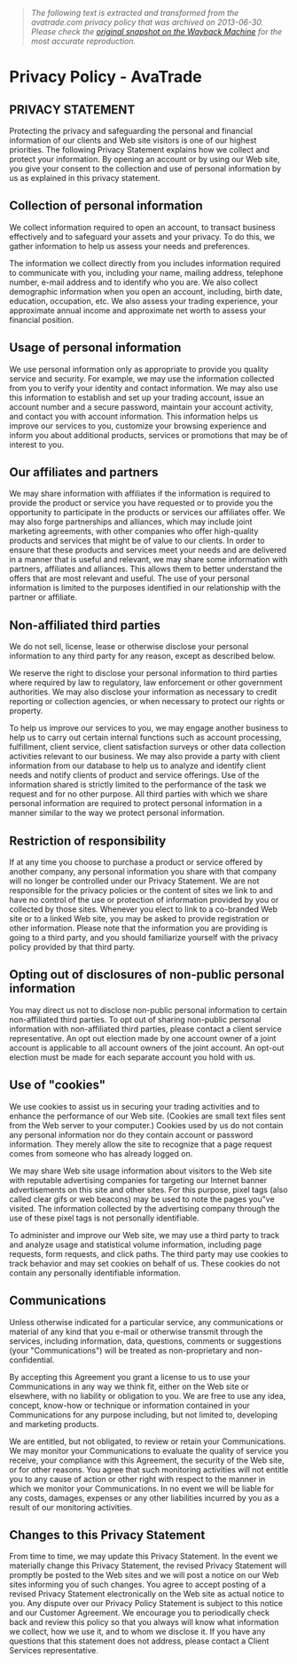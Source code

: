 > *The following text is extracted and transformed from the avatrade.com privacy policy that was archived on 2013-06-30. Please check the [original snapshot on the Wayback Machine](https://web.archive.org/web/20130630132656id_/http%3A//www.avatrade.com/common/privacy-policy) for the most accurate reproduction.*

# Privacy Policy - AvaTrade

## PRIVACY STATEMENT

Protecting the privacy and safeguarding the personal and financial information of our clients and Web site visitors is one of our highest priorities. The following Privacy Statement explains how we collect and protect your information. By opening an account or by using our Web site, you give your consent to the collection and use of personal information by us as explained in this privacy statement.

  


## Collection of personal information

We collect information required to open an account, to transact business effectively and to safeguard your assets and your privacy. To do this, we gather information to help us assess your needs and preferences.

The information we collect directly from you includes information required to communicate with you, including your name, mailing address, telephone number, e-mail address and to identify who you are. We also collect demographic information when you open an account, including, birth date, education, occupation, etc. We also assess your trading experience, your approximate annual income and approximate net worth to assess your financial position.

  


## Usage of personal information

We use personal information only as appropriate to provide you quality service and security. For example, we may use the information collected from you to verify your identity and contact information. We may also use this information to establish and set up your trading account, issue an account number and a secure password, maintain your account activity, and contact you with account information. This information helps us improve our services to you, customize your browsing experience and inform you about additional products, services or promotions that may be of interest to you.

  


## Our affiliates and partners

We may share information with affiliates if the information is required to provide the product or service you have requested or to provide you the opportunity to participate in the products or services our affiliates offer. We may also forge partnerships and alliances, which may include joint marketing agreements, with other companies who offer high-quality products and services that might be of value to our clients. In order to ensure that these products and services meet your needs and are delivered in a manner that is useful and relevant, we may share some information with partners, affiliates and alliances. This allows them to better understand the offers that are most relevant and useful. The use of your personal information is limited to the purposes identified in our relationship with the partner or affiliate.

  


## Non-affiliated third parties

We do not sell, license, lease or otherwise disclose your personal information to any third party for any reason, except as described below.

We reserve the right to disclose your personal information to third parties where required by law to regulatory, law enforcement or other government authorities. We may also disclose your information as necessary to credit reporting or collection agencies, or when necessary to protect our rights or property.

To help us improve our services to you, we may engage another business to help us to carry out certain internal functions such as account processing, fulfillment, client service, client satisfaction surveys or other data collection activities relevant to our business. We may also provide a party with client information from our database to help us to analyze and identify client needs and notify clients of product and service offerings. Use of the information shared is strictly limited to the performance of the task we request and for no other purpose. All third parties with which we share personal information are required to protect personal information in a manner similar to the way we protect personal information.

  


## Restriction of responsibility

If at any time you choose to purchase a product or service offered by another company, any personal information you share with that company will no longer be controlled under our Privacy Statement. We are not responsible for the privacy policies or the content of sites we link to and have no control of the use or protection of information provided by you or collected by those sites. Whenever you elect to link to a co-branded Web site or to a linked Web site, you may be asked to provide registration or other information. Please note that the information you are providing is going to a third party, and you should familiarize yourself with the privacy policy provided by that third party.

  


## Opting out of disclosures of non-public personal information

You may direct us not to disclose non-public personal information to certain non-affiliated third parties. To opt out of sharing non-public personal information with non-affiliated third parties, please contact a client service representative. An opt out election made by one account owner of a joint account is applicable to all account owners of the joint account. An opt-out election must be made for each separate account you hold with us.

  


## Use of "cookies"

We use cookies to assist us in securing your trading activities and to enhance the performance of our Web site. (Cookies are small text files sent from the Web server to your computer.) Cookies used by us do not contain any personal information nor do they contain account or password information. They merely allow the site to recognize that a page request comes from someone who has already logged on.

We may share Web site usage information about visitors to the Web site with reputable advertising companies for targeting our Internet banner advertisements on this site and other sites. For this purpose, pixel tags (also called clear gifs or web beacons) may be used to note the pages you"ve visited. The information collected by the advertising company through the use of these pixel tags is not personally identifiable.

To administer and improve our Web site, we may use a third party to track and analyze usage and statistical volume information, including page requests, form requests, and click paths. The third party may use cookies to track behavior and may set cookies on behalf of us. These cookies do not contain any personally identifiable information.

  


## Communications

Unless otherwise indicated for a particular service, any communications or material of any kind that you e-mail or otherwise transmit through the services, including information, data, questions, comments or suggestions (your "Communications") will be treated as non-proprietary and non-confidential.

By accepting this Agreement you grant a license to us to use your Communications in any way we think fit, either on the Web site or elsewhere, with no liability or obligation to you. We are free to use any idea, concept, know-how or technique or information contained in your Communications for any purpose including, but not limited to, developing and marketing products.

We are entitled, but not obligated, to review or retain your Communications. We may monitor your Communications to evaluate the quality of service you receive, your compliance with this Agreement, the security of the Web site, or for other reasons. You agree that such monitoring activities will not entitle you to any cause of action or other right with respect to the manner in which we monitor your Communications. In no event we will be liable for any costs, damages, expenses or any other liabilities incurred by you as a result of our monitoring activities.

  


## Changes to this Privacy Statement

From time to time, we may update this Privacy Statement. In the event we materially change this Privacy Statement, the revised Privacy Statement will promptly be posted to the Web sites and we will post a notice on our Web sites informing you of such changes. You agree to accept posting of a revised Privacy Statement electronically on the Web site as actual notice to you. Any dispute over our Privacy Policy Statement is subject to this notice and our Customer Agreement. We encourage you to periodically check back and review this policy so that you always will know what information we collect, how we use it, and to whom we disclose it. If you have any questions that this statement does not address, please contact a Client Services representative.

